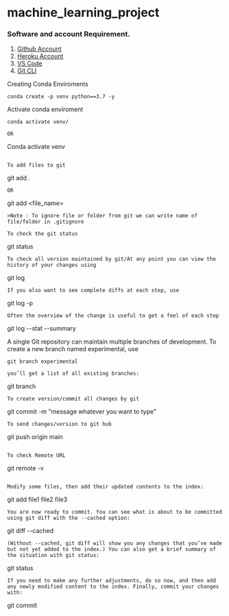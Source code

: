 # machine_learning_project
### Software and account Requirement.

1. [Github Account](https://github.com)
2. [Heroku Account](https://id.heroku.com/login)
3. [VS Code](https://code.visualstudio.com/)
4. [Git CLI](https://git-scm.com/downloads)

Creating Conda Enviroments
```
conda create -p venv python==3.7 -y
```
Activate conda enviroment
```
conda activate venv/

OR
```
Conda activate venv
```

To add files to git
```
git add .
```
OR
```
git add <file_name>
```
>Note : To ignore file or folder from git we can write name of file/folder in .gitignore

To check the git status
```
git status
```
To check all version maintained by git/At any point you can view the history of your changes using
```
git log
```
If you also want to see complete diffs at each step, use
```
git log -p
```
Often the overview of the change is useful to get a feel of each step
```
git log --stat --summary

A single Git repository can maintain multiple branches of development. To create a new branch named experimental, use
```
git branch experimental

you’ll get a list of all existing branches:
```
git branch
```
To create version/commit all changes by git
```
git commit -m "message whatever you want to type"
```
To send changes/version to git hub
```
git push origin main
```

To check Remote URL
```
git remote -v
```

Modify some files, then add their updated contents to the index:
```
git add file1 file2 file3
```
You are now ready to commit. You can see what is about to be committed using git diff with the --cached option:
```
git diff --cached
```
(Without --cached, git diff will show you any changes that you’ve made but not yet added to the index.) You can also get a brief summary of the situation with git status:
```
git status
```
If you need to make any further adjustments, do so now, and then add any newly modified content to the index. Finally, commit your changes with:
```
git commit
```
